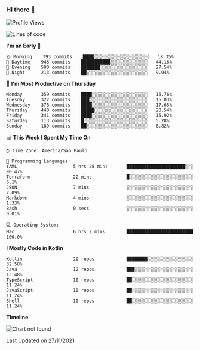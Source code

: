 ### Hi there 👋

<!--
**fernandonogueira/fernandonogueira** is a ✨ _special_ ✨ repository because its `README.md` (this file) appears on your GitHub profile.

Here are some ideas to get you started:

- 🔭 I’m currently working on ...
- 🌱 I’m currently learning ...
- 👯 I’m looking to collaborate on ...
- 🤔 I’m looking for help with ...
- 💬 Ask me about ...
- 📫 How to reach me: ...
- 😄 Pronouns: ...
- ⚡ Fun fact: ...
-->

<!--START_SECTION:waka-->
![Profile Views](http://img.shields.io/badge/Profile%20Views-0-blue)

![Lines of code](https://img.shields.io/badge/From%20Hello%20World%20I%27ve%20Written-457326%20lines%20of%20code-blue)

**I'm an Early 🐤** 

```text
🌞 Morning    393 commits    ████░░░░░░░░░░░░░░░░░░░░░   18.35% 
🌆 Daytime    946 commits    ███████████░░░░░░░░░░░░░░   44.16% 
🌃 Evening    590 commits    ███████░░░░░░░░░░░░░░░░░░   27.54% 
🌙 Night      213 commits    ██░░░░░░░░░░░░░░░░░░░░░░░   9.94%

```
📅 **I'm Most Productive on Thursday** 

```text
Monday       359 commits    ████░░░░░░░░░░░░░░░░░░░░░   16.76% 
Tuesday      322 commits    ███░░░░░░░░░░░░░░░░░░░░░░   15.03% 
Wednesday    378 commits    ████░░░░░░░░░░░░░░░░░░░░░   17.65% 
Thursday     440 commits    █████░░░░░░░░░░░░░░░░░░░░   20.54% 
Friday       341 commits    ████░░░░░░░░░░░░░░░░░░░░░   15.92% 
Saturday     113 commits    █░░░░░░░░░░░░░░░░░░░░░░░░   5.28% 
Sunday       189 commits    ██░░░░░░░░░░░░░░░░░░░░░░░   8.82%

```


📊 **This Week I Spent My Time On** 

```text
⌚︎ Time Zone: America/Sao_Paulo

💬 Programming Languages: 
YAML                     5 hrs 28 mins       ██████████████████████░░░   90.47% 
Terraform                22 mins             █░░░░░░░░░░░░░░░░░░░░░░░░   6.1% 
JSON                     7 mins              ░░░░░░░░░░░░░░░░░░░░░░░░░   2.09% 
Markdown                 4 mins              ░░░░░░░░░░░░░░░░░░░░░░░░░   1.33% 
Bash                     0 secs              ░░░░░░░░░░░░░░░░░░░░░░░░░   0.01%

💻 Operating System: 
Mac                      6 hrs 2 mins        █████████████████████████   100.0%

```

**I Mostly Code in Kotlin** 

```text
Kotlin                   29 repos            ████████░░░░░░░░░░░░░░░░░   32.58% 
Java                     12 repos            ███░░░░░░░░░░░░░░░░░░░░░░   13.48% 
TypeScript               10 repos            ██░░░░░░░░░░░░░░░░░░░░░░░   11.24% 
JavaScript               10 repos            ██░░░░░░░░░░░░░░░░░░░░░░░   11.24% 
Shell                    10 repos            ██░░░░░░░░░░░░░░░░░░░░░░░   11.24%

```


**Timeline**

![Chart not found](https://raw.githubusercontent.com/fernandonogueira/fernandonogueira/master/charts/bar_graph.png) 


 Last Updated on 27/11/2021
<!--END_SECTION:waka-->
